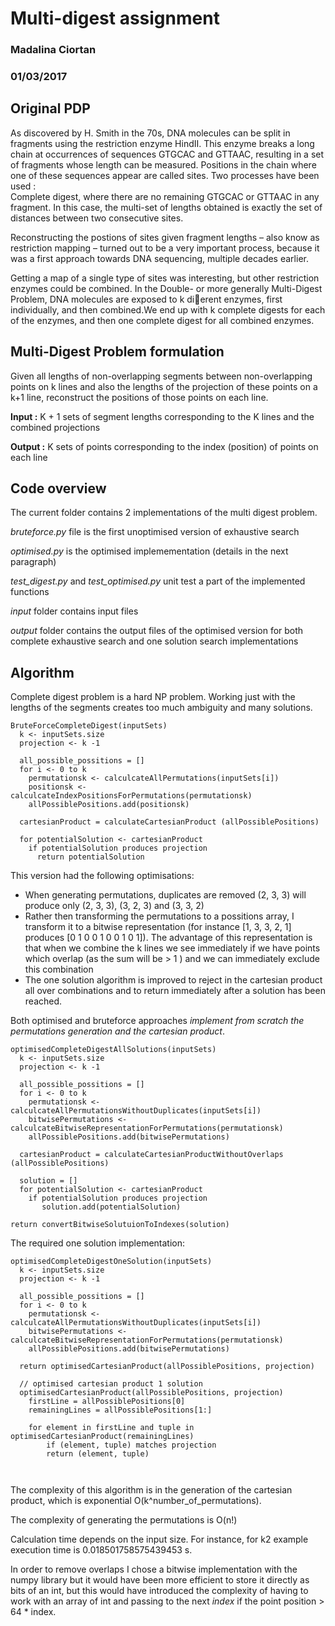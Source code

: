 # Multi-digest assignment
### Madalina Ciortan
### 01/03/2017


## Original PDP
As discovered by H. Smith in the 70s, DNA molecules can be split in fragments
using the restriction enzyme HindII. This enzyme breaks a long chain at occurrences of
sequences GTGCAC and GTTAAC, resulting in a set of fragments whose length can be
measured. Positions in the chain where one of these sequences appear are called sites.
Two processes have been used :  
Complete digest, where there are no remaining GTGCAC or GTTAAC in any fragment.
In this case, the multi-set of lengths obtained is exactly the set of distances between
two consecutive sites.  

Reconstructing the postions of sites given fragment lengths – also know as restriction
mapping – turned out to be a very important process, because it was a first approach
towards DNA sequencing, multiple decades earlier.

Getting a map of a single type of sites was interesting, but other restriction enzymes
could be combined. In the Double- or more generally Multi-Digest Problem, DNA
molecules are exposed to k dierent enzymes, first individually, and then combined.We
end up with k complete digests for each of the enzymes, and then one complete digest
for all combined enzymes.  

## Multi-Digest Problem formulation

Given all lengths of non-overlapping segments between non-overlapping points on
 k lines and also the lengths of the projection of these points on a k+1 line,
 reconstruct the positions of those points on each line. 

 __Input :__  K + 1 sets of segment lengths corresponding to the K lines and the combined projections
 
 __Output :__ K sets of points corresponding to the index (position) of points on each line 

## Code overview

The current folder contains 2 implementations of the multi digest problem.  

_bruteforce.py_ file is the first unoptimised version of exhaustive search  

_optimised.py_ is the optimised implemementation (details in the next paragraph)

_test_digest.py_ and _test_optimised.py_ unit test a part of the implemented functions
 
_input_ folder contains input files

_output_ folder contains the output files of the optimised version for both complete exhaustive search and one solution search implementations


## Algorithm 

Complete digest problem is a hard NP problem. Working just with the lengths 
of the segments creates too much ambiguity and many solutions.

```
BruteForceCompleteDigest(inputSets)  
  k <- inputSets.size  
  projection <- k -1  

  all_possible_possitions = []  
  for i <- 0 to k  
    permutationsk <- calculcateAllPermutations(inputSets[i])  
    positionsk <- calculcateIndexPositionsForPermutations(permutationsk)  
    allPossiblePositions.add(positionsk)

  cartesianProduct = calculateCartesianProduct (allPossiblePositions)
  
  for potentialSolution <- cartesianProduct
    if potentialSolution produces projection
      return potentialSolution

```
This version had the following optimisations:
- When generating permutations, duplicates are removed (2, 3, 3) will produce only
(2, 3, 3), (3, 2, 3) and (3, 3, 2)
- Rather then transforming the permutations to a possitions array, I transform it to a bitwise
representation (for instance [1, 3, 3, 2, 1]  produces [0 1 0 0 1 0 0 1 0 1]). 
The advantage of this representation is that when we combine the k lines we see immediately
if we have points which overlap (as the sum will be > 1 ) and we can immediately exclude this combination
- The one solution algorithm is improved to reject in the cartesian product all over combinations and
to return immediately after a solution has been reached.

Both optimised and bruteforce approaches _implement from scratch the permutations generation and 
the cartesian product_.

```
optimisedCompleteDigestAllSolutions(inputSets)  
  k <- inputSets.size  
  projection <- k -1  

  all_possible_possitions = []  
  for i <- 0 to k  
    permutationsk <- calculcateAllPermutationsWithoutDuplicates(inputSets[i])  
    bitwisePermutations <- calculcateBitwiseRepresentationForPermutations(permutationsk)  
    allPossiblePositions.add(bitwisePermutations)

  cartesianProduct = calculateCartesianProductWithoutOverlaps (allPossiblePositions)
  
  solution = []
  for potentialSolution <- cartesianProduct
    if potentialSolution produces projection
       solution.add(potentialSolution)

return convertBitwiseSolutuionToIndexes(solution)

```

The required one solution implementation:


```
optimisedCompleteDigestOneSolution(inputSets)  
  k <- inputSets.size  
  projection <- k -1  

  all_possible_possitions = []  
  for i <- 0 to k  
    permutationsk <- calculcateAllPermutationsWithoutDuplicates(inputSets[i])  
    bitwisePermutations <- calculcateBitwiseRepresentationForPermutations(permutationsk)  
    allPossiblePositions.add(bitwisePermutations)

  return optimisedCartesianProduct(allPossiblePositions, projection)

  // optimised cartesian product 1 solution
  optimisedCartesianProduct(allPossiblePositions, projection)
    firstLine = allPossiblePositions[0]
    remainingLines = allPossiblePositions[1:]
    
    for element in firstLine and tuple in optimisedCartesianProduct(remainingLines)
        if (element, tuple) matches projection
        return (element, tuple)

        

```

The complexity of this algorithm is in the generation of the cartesian product, which is exponential O(k^number_of_permutations).
  
The complexity of generating the permutations is O(n!)

Calculation time depends on the input size. For instance, for k2 example execution time is 0.018501758575439453 s.

In order to remove overlaps I chose a bitwise implementation with the numpy library 
but it would have been more efficient to store it directly as bits of an int, but this would have introduced the complexity of having
to work with an array of int and passing to the next _index_ if the point position > 64 * index. 

